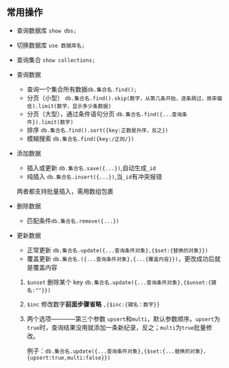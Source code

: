 ## 常用操作

- 查询数据库 `show dbs;`
- 切换数据库 `use 数据库名;`
- 查询集合 `show collections;`
- 查询数据
  - 查询一个集合所有数据`db.集合名.find();`
  - 分页（小型） `db.集合名.find().skip(数字，从第几条开始，逐条跳过，效率偏低).limit(数字，显示多少条数据)`
  - 分页（大型），通过条件语句分页
    `db.集合名.find({...查询条件}).limit(数字)`
  - 排序 `db.集合名.find().sort({key:正数是升序，反之})`
  - 模糊搜索
    `db.集合名.find({key:/正则/})`
- 添加数据

  - 插入或更新 `db.集合名.save({...})`,自动生成`_id`
  - 纯插入 `db.集合名.insert({...})`,当`_id`有冲突报错

  两者都支持批量插入，需用数组包裹

- 删除数据

  - 匹配条件`db.集合名.remove({...})`

- 更新数据

  - 正常更新 `db.集合名.update({...查询条件对象},{$set:{替换的对象}})`
  - 覆盖更新 `db.集合名.({...查询条件对象},{...{覆盖内容}})`，更改成功后就是覆盖内容

  1. `$unset` 删除某个 key `db.集合名.update({...查询条件对象},{$unset:{键名:""}})`
  2. `$inc` 修改数字**前面步骤省略** `,{$inc:{键名：数字}}`
  3. 两个选项————第三个参数
     `upsert`和`multi`，默认参数顺序。`upsert`为`true`时，查询结果没用就添加一条新纪录，反之；`multi`为`true`批量修改。

     例子：`db.集合名.update({...查询条件对象},{$set:{...替换的对象}，{upsert:true,multi:false}})`
